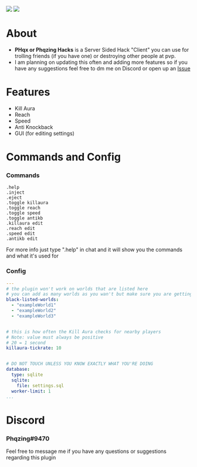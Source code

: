 [![](https://poggit.pmmp.io/shield.state/PHqx-Client)](https://poggit.pmmp.io/p/PHqx-Client)
<a href="https://poggit.pmmp.io/p/PHqx-Client"><img src="https://poggit.pmmp.io/shield.state/PHqx-Client"></a>
# About
- **PHqx or Phqzing Hacks** is a Server Sided Hack "Client" you can use for trolling friends (if you have one) or destroying other people at pvp.
- I am planning on updating this often and adding more features so if you have any suggestions feel free to dm me on Discord or open up an [Issue](https://github.com/Phqzing/PHax/issues)

# Features
- Kill Aura
- Reach
- Speed
- Anti Knockback
- GUI (for editing settings)

# Commands and Config
### Commands
```
.help
.inject
.eject
.toggle killaura
.toggle reach
.toggle speed
.toggle antikb
.killaura edit
.reach edit
.speed edit
.antikb edit
```
For more info just type ".help" in chat and it will show you the commands and what it's used for

### Config
```yml
---
# the plugin won't work on worlds that are listed here
# you can add as many worlds as you wan't but make sure you are getting the folder name of the world
black-listed-worlds:
  - "exampleWorld1"
  - "exampleWorld2"
  - "exampleWorld3"


# this is how often the Kill Aura checks for nearby players
# Note: value must always be positive
# 20 = 1 second
killaura-tickrate: 10


# DO NOT TOUCH UNLESS YOU KNOW EXACTLY WHAT YOU'RE DOING
database:
  type: sqlite
  sqlite:
    file: settings.sql
  worker-limit: 1
...
```

# Discord
### Phqzing#9470
Feel free to message me if you have any questions or suggestions regarding this plugin
